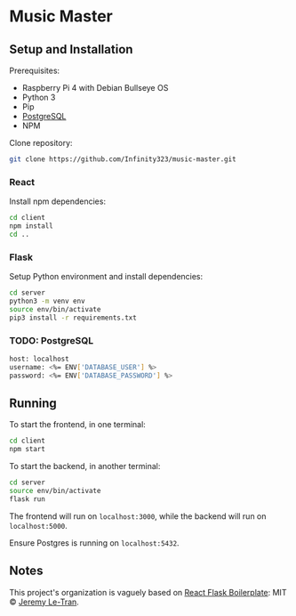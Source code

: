 # Music Master

## Setup and Installation

Prerequisites:

* Raspberry Pi 4 with Debian Bullseye OS
* Python 3
* Pip
* [PostgreSQL](https://www.postgresql.org/download/linux/debian/)
* NPM

Clone repository:

```bash
git clone https://github.com/Infinity323/music-master.git
```

### React

Install npm dependencies:

```bash
cd client
npm install
cd ..
```

### Flask

Setup Python environment and install dependencies:

```bash
cd server
python3 -m venv env
source env/bin/activate
pip3 install -r requirements.txt
```

### TODO: PostgreSQL

```bash
host: localhost
username: <%= ENV['DATABASE_USER'] %>
password: <%= ENV['DATABASE_PASSWORD'] %>
```


## Running

To start the frontend, in one terminal:

```bash
cd client
npm start
```

To start the backend, in another terminal:

```bash
cd server
source env/bin/activate
flask run
```

The frontend will run on `localhost:3000`, while the backend will run on `localhost:5000`.

Ensure Postgres is running on `localhost:5432`.

## Notes

This project's organization is vaguely based on [React Flask Boilerplate](https://github.com/jeremyletran/react-flask-boilerplate): MIT © [Jeremy Le-Tran](https://github.com/jeremyletran).
